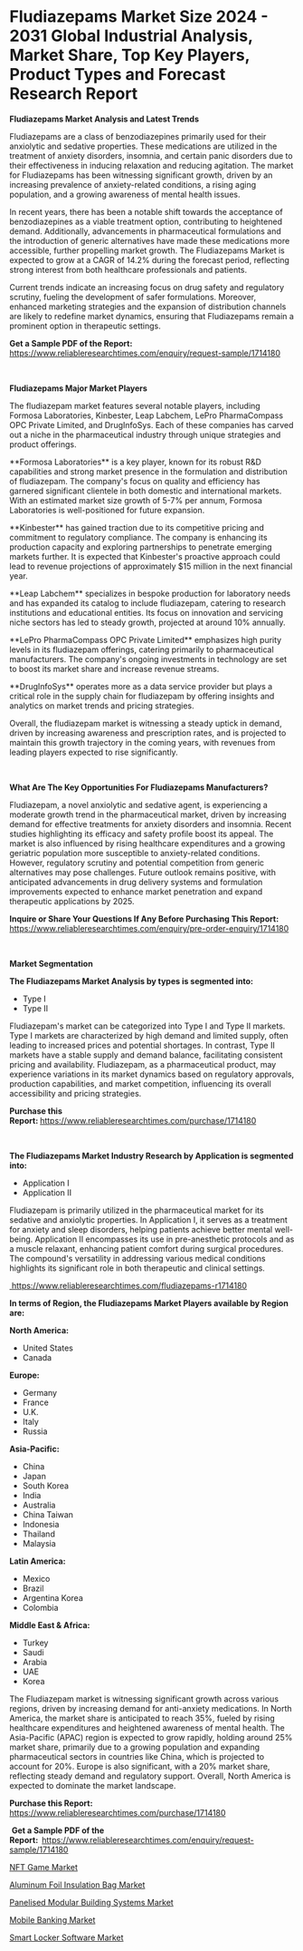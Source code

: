 <p><h1>Fludiazepams Market Size 2024 - 2031 Global Industrial Analysis, Market Share, Top Key Players, Product Types and Forecast Research Report</h1></p><p><strong>Fludiazepams Market Analysis and Latest Trends</strong></p>
<p><p>Fludiazepams are a class of benzodiazepines primarily used for their anxiolytic and sedative properties. These medications are utilized in the treatment of anxiety disorders, insomnia, and certain panic disorders due to their effectiveness in inducing relaxation and reducing agitation. The market for Fludiazepams has been witnessing significant growth, driven by an increasing prevalence of anxiety-related conditions, a rising aging population, and a growing awareness of mental health issues.</p><p>In recent years, there has been a notable shift towards the acceptance of benzodiazepines as a viable treatment option, contributing to heightened demand. Additionally, advancements in pharmaceutical formulations and the introduction of generic alternatives have made these medications more accessible, further propelling market growth. The Fludiazepams Market is expected to grow at a CAGR of 14.2% during the forecast period, reflecting strong interest from both healthcare professionals and patients.</p><p>Current trends indicate an increasing focus on drug safety and regulatory scrutiny, fueling the development of safer formulations. Moreover, enhanced marketing strategies and the expansion of distribution channels are likely to redefine market dynamics, ensuring that Fludiazepams remain a prominent option in therapeutic settings.</p></p>
<p><strong>Get a Sample PDF of the Report:&nbsp;</strong> <a href="https://www.reliableresearchtimes.com/enquiry/request-sample/1714180?utm_campaign=1629&utm_medium=2&utm_source=Github&utm_content=ia&utm_term=22102024&utm_id=fludiazepams">https://www.reliableresearchtimes.com/enquiry/request-sample/1714180</a></p>
<p>&nbsp;</p>
<p><strong>Fludiazepams Major Market Players</strong></p>
<p><p>The fludiazepam market features several notable players, including Formosa Laboratories, Kinbester, Leap Labchem, LePro PharmaCompass OPC Private Limited, and DrugInfoSys. Each of these companies has carved out a niche in the pharmaceutical industry through unique strategies and product offerings.</p><p>**Formosa Laboratories** is a key player, known for its robust R&D capabilities and strong market presence in the formulation and distribution of fludiazepam. The company's focus on quality and efficiency has garnered significant clientele in both domestic and international markets. With an estimated market size growth of 5-7% per annum, Formosa Laboratories is well-positioned for future expansion.</p><p>**Kinbester** has gained traction due to its competitive pricing and commitment to regulatory compliance. The company is enhancing its production capacity and exploring partnerships to penetrate emerging markets further. It is expected that Kinbester's proactive approach could lead to revenue projections of approximately $15 million in the next financial year.</p><p>**Leap Labchem** specializes in bespoke production for laboratory needs and has expanded its catalog to include fludiazepam, catering to research institutions and educational entities. Its focus on innovation and servicing niche sectors has led to steady growth, projected at around 10% annually.</p><p>**LePro PharmaCompass OPC Private Limited** emphasizes high purity levels in its fludiazepam offerings, catering primarily to pharmaceutical manufacturers. The company's ongoing investments in technology are set to boost its market share and increase revenue streams.</p><p>**DrugInfoSys** operates more as a data service provider but plays a critical role in the supply chain for fludiazepam by offering insights and analytics on market trends and pricing strategies. </p><p>Overall, the fludiazepam market is witnessing a steady uptick in demand, driven by increasing awareness and prescription rates, and is projected to maintain this growth trajectory in the coming years, with revenues from leading players expected to rise significantly.</p></p>
<p>&nbsp;</p>
<p><strong>What Are The Key Opportunities For Fludiazepams Manufacturers?</strong></p>
<p><p>Fludiazepam, a novel anxiolytic and sedative agent, is experiencing a moderate growth trend in the pharmaceutical market, driven by increasing demand for effective treatments for anxiety disorders and insomnia. Recent studies highlighting its efficacy and safety profile boost its appeal. The market is also influenced by rising healthcare expenditures and a growing geriatric population more susceptible to anxiety-related conditions. However, regulatory scrutiny and potential competition from generic alternatives may pose challenges. Future outlook remains positive, with anticipated advancements in drug delivery systems and formulation improvements expected to enhance market penetration and expand therapeutic applications by 2025.</p></p>
<p><strong>Inquire or Share Your Questions If Any Before Purchasing This Report:</strong> <a href="https://www.reliableresearchtimes.com/enquiry/pre-order-enquiry/1714180?utm_campaign=1629&utm_medium=2&utm_source=Github&utm_content=ia&utm_term=22102024&utm_id=fludiazepams">https://www.reliableresearchtimes.com/enquiry/pre-order-enquiry/1714180</a></p>
<p>&nbsp;</p>
<p><strong>Market Segmentation</strong></p>
<p><strong>The Fludiazepams Market Analysis by types is segmented into:</strong></p>
<p><ul><li>Type I</li><li>Type II</li></ul></p>
<p><p>Fludiazepam's market can be categorized into Type I and Type II markets. Type I markets are characterized by high demand and limited supply, often leading to increased prices and potential shortages. In contrast, Type II markets have a stable supply and demand balance, facilitating consistent pricing and availability. Fludiazepam, as a pharmaceutical product, may experience variations in its market dynamics based on regulatory approvals, production capabilities, and market competition, influencing its overall accessibility and pricing strategies.</p></p>
<p><strong>Purchase this Report:&nbsp;</strong><a href="https://www.reliableresearchtimes.com/purchase/1714180?utm_campaign=1629&utm_medium=2&utm_source=Github&utm_content=ia&utm_term=22102024&utm_id=fludiazepams">https://www.reliableresearchtimes.com/purchase/1714180</a></p>
<p>&nbsp;</p>
<p><strong>The Fludiazepams Market Industry Research by Application is segmented into:</strong></p>
<p><ul><li>Application I</li><li>Application II</li></ul></p>
<p><p>Fludiazepam is primarily utilized in the pharmaceutical market for its sedative and anxiolytic properties. In Application I, it serves as a treatment for anxiety and sleep disorders, helping patients achieve better mental well-being. Application II encompasses its use in pre-anesthetic protocols and as a muscle relaxant, enhancing patient comfort during surgical procedures. The compound's versatility in addressing various medical conditions highlights its significant role in both therapeutic and clinical settings.</p></p>
<p><a href="https://www.reliableresearchtimes.com/fludiazepams-r1714180?utm_campaign=1629&utm_medium=2&utm_source=Github&utm_content=ia&utm_term=22102024&utm_id=fludiazepams">&nbsp;https://www.reliableresearchtimes.com/fludiazepams-r1714180</a></p>
<p><strong>In terms of Region, the Fludiazepams Market Players available by Region are:</strong></p>
<p>
    <p> <strong> North America: </strong>
        <ul>
            <li>United States</li>
            <li>Canada</li>
        </ul>
        </p> 
    <p> <strong> Europe: </strong>
        <ul>
            <li>Germany</li>
            <li>France</li>
            <li>U.K.</li>
            <li>Italy</li>
            <li>Russia</li>
        </ul>
        </p> 
    <p> <strong> Asia-Pacific: </strong>
        <ul>
            <li>China</li>
            <li>Japan</li>
            <li>South Korea</li>
            <li>India</li>
            <li>Australia</li>
            <li>China Taiwan</li>
            <li>Indonesia</li>
            <li>Thailand</li>
            <li>Malaysia</li>
        </ul>
        </p> 
    <p> <strong> Latin America: </strong>
        <ul>
            <li>Mexico</li>
            <li>Brazil</li>
            <li>Argentina Korea</li>
            <li>Colombia</li>
        </ul>
        </p> 
    <p> <strong> Middle East & Africa: </strong>
        <ul>
            <li>Turkey</li>
            <li>Saudi</li>
            <li>Arabia</li>
            <li>UAE</li>
            <li>Korea</li>
        </ul>
    </p>
    </p>
<p><p>The Fludiazepam market is witnessing significant growth across various regions, driven by increasing demand for anti-anxiety medications. In North America, the market share is anticipated to reach 35%, fueled by rising healthcare expenditures and heightened awareness of mental health. The Asia-Pacific (APAC) region is expected to grow rapidly, holding around 25% market share, primarily due to a growing population and expanding pharmaceutical sectors in countries like China, which is projected to account for 20%. Europe is also significant, with a 20% market share, reflecting steady demand and regulatory support. Overall, North America is expected to dominate the market landscape.</p></p>
<p><strong>Purchase this Report: </strong><a href="https://www.reliableresearchtimes.com/purchase/1714180?utm_campaign=1629&utm_medium=2&utm_source=Github&utm_content=ia&utm_term=22102024&utm_id=fludiazepams">https://www.reliableresearchtimes.com/purchase/1714180</a></p>
<p>&nbsp;<strong>Get a Sample PDF of the Report:&nbsp;&nbsp;</strong><a href="https://www.reliableresearchtimes.com/enquiry/request-sample/1714180?utm_campaign=1629&utm_medium=2&utm_source=Github&utm_content=ia&utm_term=22102024&utm_id=fludiazepams">https://www.reliableresearchtimes.com/enquiry/request-sample/1714180</a></p>
<p><strong></strong></p>
<p><p><a href="https://www.linkedin.com/pulse/nft-game-landscape-product-spectrum-market-trajectories-t4n1c?utm_campaign=1629&utm_medium=2&utm_source=Github&utm_content=ia&utm_term=22102024&utm_id=fludiazepams">NFT Game Market</a></p><p><a href="https://www.linkedin.com/pulse/aluminum-foil-insulation-bag-market-size-share-growth-analysis-qghpe?utm_campaign=1629&utm_medium=2&utm_source=Github&utm_content=ia&utm_term=22102024&utm_id=fludiazepams">Aluminum Foil Insulation Bag Market</a></p><p><a href="https://www.linkedin.com/pulse/emerging-panelised-modular-building-systems-market-opportunities-3h56c?utm_campaign=1629&utm_medium=2&utm_source=Github&utm_content=ia&utm_term=22102024&utm_id=fludiazepams">Panelised Modular Building Systems Market</a></p><p><a href="https://www.linkedin.com/pulse/mobile-banking-industry-sector-market-dynamics-future-scenarios-ku9qc?utm_campaign=1629&utm_medium=2&utm_source=Github&utm_content=ia&utm_term=22102024&utm_id=fludiazepams">Mobile Banking Market</a></p><p><a href="https://www.linkedin.com/pulse/global-smart-locker-software-market-exploring-share-s7shc?utm_campaign=1629&utm_medium=2&utm_source=Github&utm_content=ia&utm_term=22102024&utm_id=fludiazepams">Smart Locker Software Market</a></p></p>